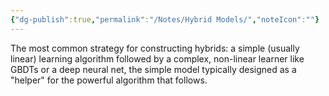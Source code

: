 ```yaml
---
{"dg-publish":true,"permalink":"/Notes/Hybrid Models/","noteIcon":""}
---
```


The most common strategy for constructing hybrids: a simple (usually linear) learning algorithm followed by a complex, non-linear learner like GBDTs or a deep neural net, the simple model typically designed as a "helper" for the powerful algorithm that follows.